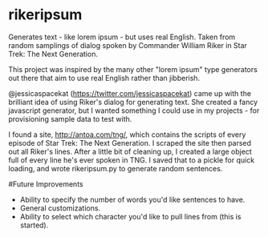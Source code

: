 rikeripsum
==========

Generates text - like lorem ipsum - but uses real English. Taken from random samplings of dialog spoken by Commander William Riker in Star Trek: The Next Generation.

This project was inspired by the many other "lorem ipsum" type generators out there that aim to use real English rather than jibberish. 

@jessicaspacekat (https://twitter.com/jessicaspacekat) came up with the brilliant idea of using Riker's dialog for generating text. She created a fancy javascript generator, but I wanted something I could use in my projects - for provisioning sample data to test with.

I found a site, http://antoa.com/tng/, which contains the scripts of every episode of Star Trek: The Next Generation. I scraped the site then parsed out all Riker's lines. After a little bit of cleaning up, I created a large object full of every line he's ever spoken in TNG. I saved that to a pickle for quick loading, and wrote rikeripsum.py to generate random sentences. 

#Future Improvements
* Ability to specify the number of words you'd like sentences to have. 
* General customizations.
* Ability to select which character you'd like to pull lines from (this is started). 

